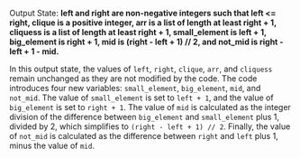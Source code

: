 Output State: **left and right are non-negative integers such that left <= right, clique is a positive integer, arr is a list of length at least right + 1, cliquess is a list of length at least right + 1, small_element is left + 1, big_element is right + 1, mid is (right - left + 1) // 2, and not_mid is right - left + 1 - mid.**

In this output state, the values of `left`, `right`, `clique`, `arr`, and `cliquess` remain unchanged as they are not modified by the code. The code introduces four new variables: `small_element`, `big_element`, `mid`, and `not_mid`. The value of `small_element` is set to `left + 1`, and the value of `big_element` is set to `right + 1`. The value of `mid` is calculated as the integer division of the difference between `big_element` and `small_element` plus 1, divided by 2, which simplifies to `(right - left + 1) // 2`. Finally, the value of `not_mid` is calculated as the difference between `right` and `left` plus 1, minus the value of `mid`.